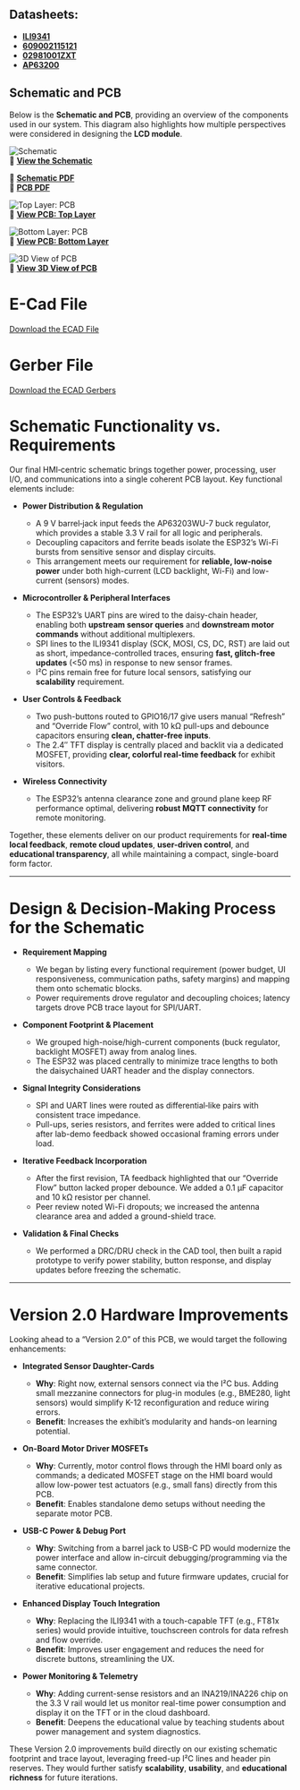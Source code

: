 ## Datasheets:
- **[ILI9341](https://cdn-shop.adafruit.com/datasheets/ILI9341.pdf)**
- **[609002115121](https://www.we-online.com/components/products/datasheet/609002115121.pdf)**
- **[02981001ZXT](https://www.littelfuse.com/assetdocs/littelfuse-fuse-holder-mega-298-bolt-down-datasheet.pdf?assetguid=5df9af12-7ee8-466f-8944-664a7902e1ce)**
- **[AP63200](https://www.diodes.com/assets/Datasheets/AP63200-AP63201-AP63203-AP63205.pdf)**

## Schematic and PCB

Below is the **Schematic and PCB**, providing an overview of the components used in our system. This diagram also highlights how multiple perspectives were considered in designing the **LCD module**.  

![Schematic](Schematic.png)  
🔗 [**View the Schematic**](https://drive.google.com/file/d/1G5POpkL_Rq6nyJ6cgbkoUedZWS8gGMQq/view?usp=sharing)  

🔗 [**Schematic PDF**](https://drive.google.com/file/d/1PkatHU5QPrgG20pZr__rVINxxkNDHXXC/view?usp=sharing)  
🔗 [**PCB PDF**](https://drive.google.com/file/d/1mB5NOC1OxFwm2_9jSVI-WRnBECpQE7a5/view?usp=sharing)  



![Top Layer: PCB](Top_Layer_PCB.png)  
🔗 [**View PCB: Top Layer**](https://drive.google.com/file/d/1dhD5Cz_LtUWb9P19EDQvj1NKTsKChQoR/view?usp=sharing)  


![Bottom Layer: PCB](Bottom_Layer_PCB.png)  
🔗 [**View PCB: Bottom Layer**](https://drive.google.com/file/d/1zJoqoBrnG-8lp9ISNdeeMFX5T1Z7rIH1/view?usp=sharing) 

![3D View of PCB](ezgif-10daea78a009f5.jpg)  
🔗 [**View 3D View of PCB**](https://drive.google.com/file/d/1WreppTGnbz-ksFBE5IJjrEa2b22zba7d/view?usp=sharing) 


# E-Cad File
[Download the ECAD File](PCB_Project_EGR314.zip)

# Gerber File
[Download the ECAD Gerbers](Gerber_And_Drill_Files.zip)



# Schematic Functionality vs. Requirements

Our final HMI‐centric schematic brings together power, processing, user I/O, and communications into a single coherent PCB layout. Key functional elements include:

- **Power Distribution & Regulation**  
   - A 9 V barrel‐jack input feeds the AP63203WU-7 buck regulator, which provides a stable 3.3 V rail for all logic and peripherals.  
   - Decoupling capacitors and ferrite beads isolate the ESP32’s Wi-Fi bursts from sensitive sensor and display circuits.  
   - This arrangement meets our requirement for **reliable, low‐noise power** under both high-current (LCD backlight, Wi-Fi) and low-current (sensors) modes.

- **Microcontroller & Peripheral Interfaces**  
   - The ESP32’s UART pins are wired to the daisy-chain header, enabling both **upstream sensor queries** and **downstream motor commands** without additional multiplexers.  
   - SPI lines to the ILI9341 display (SCK, MOSI, CS, DC, RST) are laid out as short, impedance-controlled traces, ensuring **fast, glitch-free updates** (<50 ms) in response to new sensor frames.  
   - I²C pins remain free for future local sensors, satisfying our **scalability** requirement.

- **User Controls & Feedback**  
   - Two push-buttons routed to GPIO16/17 give users manual “Refresh” and “Override Flow” control, with 10 kΩ pull-ups and debounce capacitors ensuring **clean, chatter-free inputs**.  
   - The 2.4″ TFT display is centrally placed and backlit via a dedicated MOSFET, providing **clear, colorful real-time feedback** for exhibit visitors.

- **Wireless Connectivity**  
   - The ESP32’s antenna clearance zone and ground plane keep RF performance optimal, delivering **robust MQTT connectivity** for remote monitoring.

Together, these elements deliver on our product requirements for **real-time local feedback**, **remote cloud updates**, **user-driven control**, and **educational transparency**, all while maintaining a compact, single-board form factor.

---

# Design & Decision‐Making Process for the Schematic

- **Requirement Mapping**  
   - We began by listing every functional requirement (power budget, UI responsiveness, communication paths, safety margins) and mapping them onto schematic blocks.  
   - Power requirements drove regulator and decoupling choices; latency targets drove PCB trace layout for SPI/UART.

- **Component Footprint & Placement**  
   - We grouped high-noise/high-current components (buck regulator, backlight MOSFET) away from analog lines.  
   - The ESP32 was placed centrally to minimize trace lengths to both the daisychained UART header and the display connectors.

- **Signal Integrity Considerations**  
   - SPI and UART lines were routed as differential‐like pairs with consistent trace impedance.  
   - Pull-ups, series resistors, and ferrites were added to critical lines after lab-demo feedback showed occasional framing errors under load.

- **Iterative Feedback Incorporation**  
   - After the first revision, TA feedback highlighted that our “Override Flow” button lacked proper debounce. We added a 0.1 µF capacitor and 10 kΩ resistor per channel.  
   - Peer review noted Wi-Fi dropouts; we increased the antenna clearance area and added a ground-shield trace.

- **Validation & Final Checks**  
   - We performed a DRC/DRU check in the CAD tool, then built a rapid prototype to verify power stability, button response, and display updates before freezing the schematic.

---

# Version 2.0 Hardware Improvements

Looking ahead to a “Version 2.0” of this PCB, we would target the following enhancements:

- **Integrated Sensor Daughter-Cards**  
   - **Why**: Right now, external sensors connect via the I²C bus. Adding small mezzanine connectors for plug-in modules (e.g., BME280, light sensors) would simplify K-12 reconfiguration and reduce wiring errors.  
   - **Benefit**: Increases the exhibit’s modularity and hands-on learning potential.

- **On-Board Motor Driver MOSFETs**  
   - **Why**: Currently, motor control flows through the HMI board only as commands; a dedicated MOSFET stage on the HMI board would allow low-power test actuators (e.g., small fans) directly from this PCB.  
   - **Benefit**: Enables standalone demo setups without needing the separate motor PCB.

- **USB-C Power & Debug Port**  
   - **Why**: Switching from a barrel jack to USB-C PD would modernize the power interface and allow in-circuit debugging/programming via the same connector.  
   - **Benefit**: Simplifies lab setup and future firmware updates, crucial for iterative educational projects.

- **Enhanced Display Touch Integration**  
   - **Why**: Replacing the ILI9341 with a touch-capable TFT (e.g., FT81x series) would provide intuitive, touchscreen controls for data refresh and flow override.  
   - **Benefit**: Improves user engagement and reduces the need for discrete buttons, streamlining the UX.

- **Power Monitoring & Telemetry**  
   - **Why**: Adding current-sense resistors and an INA219/INA226 chip on the 3.3 V rail would let us monitor real-time power consumption and display it on the TFT or in the cloud dashboard.  
   - **Benefit**: Deepens the educational value by teaching students about power management and system diagnostics.

These Version 2.0 improvements build directly on our existing schematic footprint and trace layout, leveraging freed-up I²C lines and header pin reserves. They would further satisfy **scalability**, **usability**, and **educational richness** for future iterations.  
